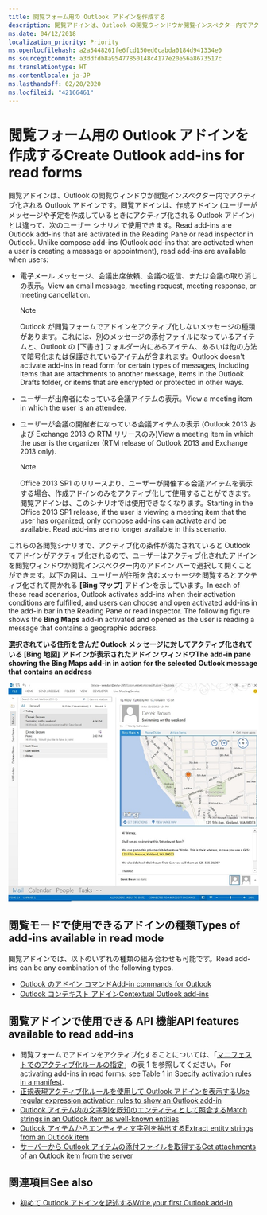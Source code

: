 ```yaml
---
title: 閲覧フォーム用の Outlook アドインを作成する
description: 閲覧アドインは、Outlook の閲覧ウィンドウか閲覧インスペクター内でアクティブ化される Outlook アドインです。
ms.date: 04/12/2018
localization_priority: Priority
ms.openlocfilehash: a2a5448261fe6fcd150ed0cabda0184d941334e0
ms.sourcegitcommit: a3ddfdb8a95477850148c4177e20e56a8673517c
ms.translationtype: HT
ms.contentlocale: ja-JP
ms.lasthandoff: 02/20/2020
ms.locfileid: "42166461"
---
```

# <a name="create-outlook-add-ins-for-read-forms"></a><span data-ttu-id="3b8d5-103">閲覧フォーム用の Outlook アドインを作成する</span><span class="sxs-lookup"><span data-stu-id="3b8d5-103">Create Outlook add-ins for read forms</span></span>

<span data-ttu-id="3b8d5-p101">閲覧アドインは、Outlook の閲覧ウィンドウか閲覧インスペクター内でアクティブ化される Outlook アドインです。閲覧アドインは、作成アドイン (ユーザーがメッセージや予定を作成しているときにアクティブ化される Outlook アドイン) とは違って、次のユーザー シナリオで使用できます。</span><span class="sxs-lookup"><span data-stu-id="3b8d5-p101">Read add-ins are Outlook add-ins that are activated in the Reading Pane or read inspector in Outlook. Unlike compose add-ins (Outlook add-ins that are activated when a user is creating a message or appointment), read add-ins are available when users:</span></span> 

- <span data-ttu-id="3b8d5-106">電子メール メッセージ、会議出席依頼、会議の返信、または会議の取り消しの表示。</span><span class="sxs-lookup"><span data-stu-id="3b8d5-106">View an email message, meeting request, meeting response, or meeting cancellation.</span></span>

   > [!NOTE]
   > <span data-ttu-id="3b8d5-107">Outlook が閲覧フォームでアドインをアクティブ化しないメッセージの種類があります。これには、別のメッセージの添付ファイルになっているアイテムと、Outlook の [下書き] フォルダー内にあるアイテム、あるいは他の方法で暗号化または保護されているアイテムが含まれます。</span><span class="sxs-lookup"><span data-stu-id="3b8d5-107">Outlook doesn't activate add-ins in read form for certain types of messages, including items that are attachments to another message, items in the Outlook Drafts folder, or items that are encrypted or protected in other ways.</span></span>
    
- <span data-ttu-id="3b8d5-108">ユーザーが出席者になっている会議アイテムの表示。</span><span class="sxs-lookup"><span data-stu-id="3b8d5-108">View a meeting item in which the user is an attendee.</span></span>
    
- <span data-ttu-id="3b8d5-109">ユーザーが会議の開催者になっている会議アイテムの表示 (Outlook 2013 および Exchange 2013 の RTM リリースのみ)</span><span class="sxs-lookup"><span data-stu-id="3b8d5-109">View a meeting item in which the user is the organizer (RTM release of Outlook 2013 and Exchange 2013 only).</span></span>
    
   > [!NOTE]
   > <span data-ttu-id="3b8d5-p102">Office 2013 SP1 のリリースより、ユーザーが開催する会議アイテムを表示する場合、作成アドインのみをアクティブ化して使用することができます。閲覧アドインは、このシナリオでは使用できなくなります。</span><span class="sxs-lookup"><span data-stu-id="3b8d5-p102">Starting in the Office 2013 SP1 release, if the user is viewing a meeting item that the user has organized, only compose add-ins can activate and be available. Read add-ins are no longer available in this scenario.</span></span>


<span data-ttu-id="3b8d5-p103">これらの各閲覧シナリオで、アクティブ化の条件が満たされていると Outlook でアドインがアクティブ化されるので、ユーザーはアクティブ化されたアドインを閲覧ウィンドウか閲覧インスペクター内のアドイン バーで選択して開くことができます。以下の図は、ユーザーが住所を含むメッセージを閲覧するとアクティブ化されて開かれる **[Bing マップ]** アドインを示しています。</span><span class="sxs-lookup"><span data-stu-id="3b8d5-p103">In each of these read scenarios, Outlook activates add-ins when their activation conditions are fulfilled, and users can choose and open activated add-ins in the add-in bar in the Reading Pane or read inspector. The following figure shows the **Bing Maps** add-in activated and opened as the user is reading a message that contains a geographic address.</span></span>


<span data-ttu-id="3b8d5-114">**選択されている住所を含んだ Outlook メッセージに対してアクティブ化されている [Bing 地図] アドインが表示されたアドイン ウィンドウ**</span><span class="sxs-lookup"><span data-stu-id="3b8d5-114">**The add-in pane showing the Bing Maps add-in in action for the selected Outlook message that contains an address**</span></span>

![Outlook の Bing Maps メール アプリ](../images/bing-maps-add-in.jpg)


## <a name="types-of-add-ins-available-in-read-mode"></a><span data-ttu-id="3b8d5-116">閲覧モードで使用できるアドインの種類</span><span class="sxs-lookup"><span data-stu-id="3b8d5-116">Types of add-ins available in read mode</span></span>

<span data-ttu-id="3b8d5-117">閲覧アドインでは、以下のいずれの種類の組み合わせも可能です。</span><span class="sxs-lookup"><span data-stu-id="3b8d5-117">Read add-ins can be any combination of the following types.</span></span>

- [<span data-ttu-id="3b8d5-118">Outlook のアドイン コマンド</span><span class="sxs-lookup"><span data-stu-id="3b8d5-118">Add-in commands for Outlook</span></span>](add-in-commands-for-outlook.md)   
- [<span data-ttu-id="3b8d5-119">Outlook コンテキスト アドイン</span><span class="sxs-lookup"><span data-stu-id="3b8d5-119">Contextual Outlook add-ins</span></span>](contextual-outlook-add-ins.md)
    

## <a name="api-features-available-to-read-add-ins"></a><span data-ttu-id="3b8d5-120">閲覧アドインで使用できる API 機能</span><span class="sxs-lookup"><span data-stu-id="3b8d5-120">API features available to read add-ins</span></span>

- <span data-ttu-id="3b8d5-121">閲覧フォームでアドインをアクティブ化することについては、「[マニフェストでのアクティブ化ルールの指定](activation-rules.md#specify-activation-rules-in-a-manifest)」の表 1 を参照してください。</span><span class="sxs-lookup"><span data-stu-id="3b8d5-121">For activating add-ins in read forms: see Table 1 in [Specify activation rules in a manifest](activation-rules.md#specify-activation-rules-in-a-manifest).</span></span>    
- [<span data-ttu-id="3b8d5-122">正規表現アクティブ化ルールを使用して Outlook アドインを表示する</span><span class="sxs-lookup"><span data-stu-id="3b8d5-122">Use regular expression activation rules to show an Outlook add-in</span></span>](use-regular-expressions-to-show-an-outlook-add-in.md)    
- [<span data-ttu-id="3b8d5-123">Outlook アイテム内の文字列を既知のエンティティとして照合する</span><span class="sxs-lookup"><span data-stu-id="3b8d5-123">Match strings in an Outlook item as well-known entities</span></span>](match-strings-in-an-item-as-well-known-entities.md)    
- [<span data-ttu-id="3b8d5-124">Outlook アイテムからエンティティ文字列を抽出する</span><span class="sxs-lookup"><span data-stu-id="3b8d5-124">Extract entity strings from an Outlook item</span></span>](extract-entity-strings-from-an-item.md)   
- [<span data-ttu-id="3b8d5-125">サーバーから Outlook アイテムの添付ファイルを取得する</span><span class="sxs-lookup"><span data-stu-id="3b8d5-125">Get attachments of an Outlook item from the server</span></span>](get-attachments-of-an-outlook-item.md)
    

## <a name="see-also"></a><span data-ttu-id="3b8d5-126">関連項目</span><span class="sxs-lookup"><span data-stu-id="3b8d5-126">See also</span></span>

- [<span data-ttu-id="3b8d5-127">初めて Outlook アドインを記述する</span><span class="sxs-lookup"><span data-stu-id="3b8d5-127">Write your first Outlook add-in</span></span>](../quickstarts/outlook-quickstart.md)
